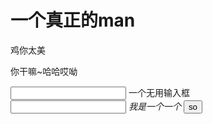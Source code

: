 <html><head>
<title>真爱坤</title>
</head>
<body>
   <h1>一个真正的man</h1>
   <p>鸡你太美</p>
   <p>你干嘛~哈哈哎呦</p>
   <div class="m-srch f-pr j-suggest" id="g_search">
<div class="srchbg">
<span class="parent">
<input type="text" name="srch" id="srch" class="txt j-flag" value="" style="opacity: 1;">
<label class="ph j-flag" id="auto-id-vgkQTbpn5yVBvACG">一个无用输入框</label>
</span>
</div>
<span class="j-flag" style="display:none;" id="auto-id-nlQniSbaqMHXo3i2">&nbsp;</span>
<div class="u-lstlay j-flag" style="display:none;" id="auto-id-Wir03xoaECNqF1KI"></div>
</div>

<form name="f" id="form" action="/s" class="fm  has-soutu"
   onsubmit="javascript:F.call('ps/sug','pssubmit');">
   <span id="s_kw_wrap" class="bg s_ipt_wr new-pmd
   quickdelete-wrap"><span class="soutu-btn"></span>
   <input type="text" class="s_ipt" name="wd" id="kw" maxlength="100" autocomplete="off">
   <i class="c-icon quickdelete c-color-gray2">我是一个一个 </i><i class="quickdelete-line">
   </i><span class="soutu-hover-tip"
   style="display: none;">真爱粉啊</span>
   </span>
   <input type="hidden" name="rsv_spt" value="1">
   <input type="hidden" name="rsv_iqid" value="0xfbd16bcf00293604">
   <input type="hidden" name="issp" value="1">
   <input type="hidden" name="f" value="8">
   <input type="hidden" name="rsv_bp" value="1">
   <input type="hidden" name="rsv_idx" value="2">
   <input type="hidden" name="ie" value="utf-8">
   <input type="hidden" name="rqlang" value="">
   <input type="hidden" name="tn" value="baiduhome_pg">
   <input type="hidden" name="ch" value="">
   <span class="btn_wr s_btn_wr bg" id="s_btn_wr">
   <input type="submit" value="so" id="su" class="btn self-btn bg s_btn">
